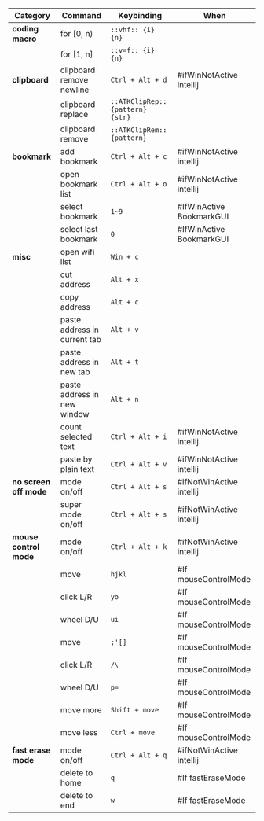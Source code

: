 <!-- 한글로 쓰고 싶은데 들여쓰기 정도가 달라져서 표가 깨짐 -->

| Category                 | Command                         | Keybinding                      | When                             |
|--------------------------|---------------------------------|---------------------------------|----------------------------------|
| **coding macro**         | for [0, n)                      | `::vhf:: {i} {n}`               |                                  |
|                          | for [1, n]                      | `::v=f:: {i} {n}`               |                                  |
| **clipboard**            | clipboard remove newline        | `Ctrl + Alt + d`                | #ifWinNotActive intellij         |
|                          | clipboard replace               | `::ATKClipRep:: {pattern} {str}`|                                  |
|                          | clipboard remove                | `::ATKClipRem:: {pattern}`      |                                  |
| **bookmark**             | add bookmark                    | `Ctrl + Alt + c`                | #ifWinNotActive intellij         |
|                          | open bookmark list              | `Ctrl + Alt + o`                | #ifWinNotActive intellij         |
|                          | select bookmark                 | `1~9`                           | #IfWinActive BookmarkGUI         |
|                          | select last bookmark            | `0`                             | #IfWinActive BookmarkGUI         |
| **misc**                 | open wifi list                  | `Win + c`                       |                                  |
|                          | cut address                     | `Alt + x`                       |                                  |
|                          | copy address                    | `Alt + c`                       |                                  |
|                          | paste address in current tab    | `Alt + v`                       |                                  |
|                          | paste address in new tab        | `Alt + t`                       |                                  |
|                          | paste address in new window     | `Alt + n`                       |                                  |
|                          | count selected text             | `Ctrl + Alt + i`                | #ifWinNotActive intellij         |
|                          | paste by plain text             | `Ctrl + Alt + v`                | #ifWinNotActive intellij         |
| **no screen off mode**   | mode on/off                     | `Ctrl + Alt + s`                | #ifNotWinActive intellij         |
|                          | super mode on/off               | `Ctrl + Alt + s`                | #ifNotWinActive intellij         |
| **mouse control mode**   | mode on/off                     | `Ctrl + Alt + k`                | #ifNotWinActive intellij         |
|                          | move                            | `hjkl`                          | #If mouseControlMode             |
|                          | click L/R                       | `yo`                            | #If mouseControlMode             |
|                          | wheel D/U                       | `ui`                            | #If mouseControlMode             |
|                          | move                            | `;'[]`                          | #If mouseControlMode             |
|                          | click L/R                       | `/\`                            | #If mouseControlMode             |
|                          | wheel D/U                       | `p=`                            | #If mouseControlMode             |
|                          | move more                       | `Shift + move`                  | #If mouseControlMode             |
|                          | move less                       | `Ctrl + move`                   | #If mouseControlMode             |
| **fast erase mode**      | mode on/off                     | `Ctrl + Alt + q`                | #ifNotWinActive intellij         |
|                          | delete to home                  | `q`                             | #If fastEraseMode                |
|                          | delete to end                   | `w`                             | #If fastEraseMode                |